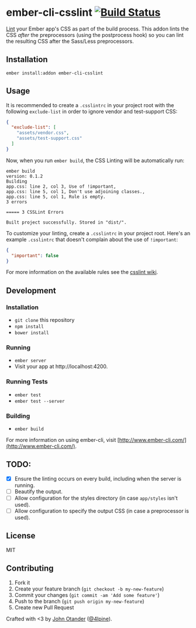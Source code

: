 # ember-cli-csslint [![Build Status](https://travis-ci.org/johnotander/ember-cli-csslint.svg?branch=ignore-test-css)](https://travis-ci.org/johnotander/ember-cli-csslint)

[Lint](https://github.com/CSSLint/csslint) your Ember app's CSS as part of the build
process. This addon lints the CSS _after_ the preprocessors (using the postprocess
hook) so you can lint the resulting CSS after the Sass/Less preprocessors.

## Installation

```
ember install:addon ember-cli-csslint
```

## Usage

It is recommended to create a `.csslintrc` in your project root with the following
`exclude-list` in order to ignore vendor and test-support CSS:

```json
{
  "exclude-list": [
    "assets/vendor.css",
    "assets/test-support.css"
  ]
}
```

Now, when you run `ember build`, the CSS Linting will be automatically run:

```
ember build
version: 0.1.2
Building
app.css: line 2, col 3, Use of !important,
app.css: line 5, col 1, Don't use adjoining classes.,
app.css: line 5, col 1, Rule is empty.
3 errors

===== 3 CSSLint Errors

Built project successfully. Stored in "dist/".
```

To customize your linting, create a `.csslintrc` in your project root. Here's an example
`.csslintrc` that doesn't complain about the use of `!important`:

```json
{
  "important": false
}
```

For more information on the available rules see the [csslint wiki](https://github.com/CSSLint/csslint/wiki/Rules-by-ID).

## Development

### Installation

* `git clone` this repository
* `npm install`
* `bower install`

### Running

* `ember server`
* Visit your app at http://localhost:4200.

### Running Tests

* `ember test`
* `ember test --server`

### Building

* `ember build`

For more information on using ember-cli, visit [http://www.ember-cli.com/](http://www.ember-cli.com/).

## TODO:

- [X] Ensure the linting occurs on every build, including when the server is running.
- [ ] Beautify the output.
- [ ] Allow configuration for the styles directory (in case `app/styles` isn't used).
- [ ] Allow configuration to specify the output CSS (in case a preprocessor is used).

## License

MIT

## Contributing

1. Fork it
2. Create your feature branch (`git checkout -b my-new-feature`)
3. Commit your changes (`git commit -am 'Add some feature'`)
4. Push to the branch (`git push origin my-new-feature`)
5. Create new Pull Request

Crafted with <3 by [John Otander](http://johnotander.com) ([@4lpine](https://twitter.com/4lpine)).
